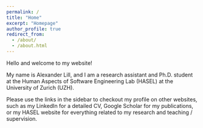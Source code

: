 ```yaml
---
permalink: /
title: "Home"
excerpt: "Homepage"
author_profile: true
redirect_from: 
  - /about/
  - /about.html
---
```


Hello and welcome to my website!

My name is Alexander Lill, and I am a research assistant and Ph.D. student at the Human Aspects of Software Engineering Lab (HASEL) at the University of Zurich (UZH).

Please use the links in the sidebar to checkout my profile on other websites, such as my LinkedIn for a detailed CV, Google Scholar for my publications, or my HASEL website for everything related to my research and teaching / supervision.
